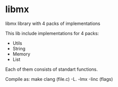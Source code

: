 # libmx
libmx library with 4 packs of implementations

This lib include implementations for 4 packs:

- Utils
- String
- Memory
- List

Each of them consists of standart functions.

Compile as: 
make
clang (file.c) -L. -lmx -Iinc (flags)
